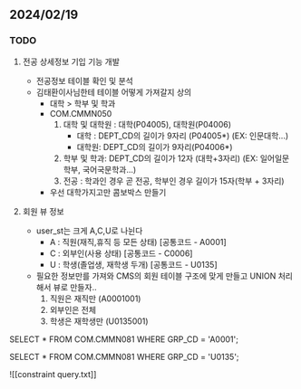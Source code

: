 
## 2024/02/19
### TODO
1. 전공 상세정보 기입 기능 개발
	- 전공정보 테이블 확인 및 분석
	- 김태환이사님한테 테이블 어떻게 가져갈지 상의
		- 대학 > 학부 및 학과
		- COM.CMMN050
			1.  대학 및 대학원 : 대학(P04005), 대학원(P04006)
				- 대학 : DEPT_CD의 길이가 9자리 (P04005*) (EX: 인문대학...)
				- 대학원: DEPT_CD의 길이가 9자리(P04006*) 
			1.  학부 및 학과:  DEPT_CD의 길이가 12자 (대학+3자리) (EX: 일어일문학부, 국어국문학과...)
			2.  전공 : 학과인 경우 곧 전공, 학부인 경우 길이가 15자(학부 + 3자리)
		-  우선 대학가지고만 콤보박스 만들기


2. 회원 뷰 정보
	- user_st는 크게 A,C,U로 나뉜다
		- A : 직원(재직,휴직 등 모든 상태) \[공통코드 -  A0001]
		- C : 외부인(사용 상태) \[공통코드 - C0006]
		- U : 학생(졸업생, 재학생 두개) \[공통코드 - U0135]
	- 필요한  정보만를 가져와 CMS의 회원 테이블 구조에 맞게 만들고 UNION 처리해서 뷰로 만들자..
		1. 직원은 재직만 (A0001001)
		2. 외부인은 전체
		3.  학생은 재학생만 (U0135001)

SELECT * FROM COM.CMMN081
WHERE GRP_CD = 'A0001';

SELECT * FROM COM.CMMN081
WHERE GRP_CD = 'U0135';

![[constraint query.txt]]